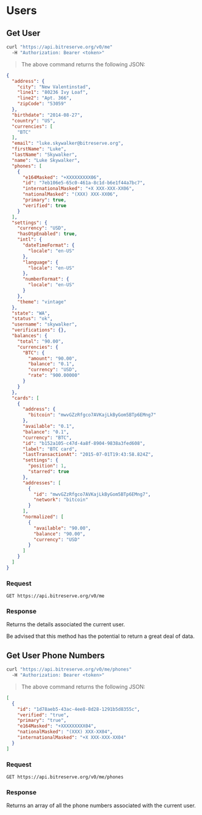 # Users

## Get User

```bash
curl "https://api.bitreserve.org/v0/me"
  -H "Authorization: Bearer <token>"
```

> The above command returns the following JSON:

```json
{
  "address": {
    "city": "New Valentinstad",
    "line1": "80236 Ivy Loaf",
    "line2": "Apt. 366",
    "zipCode": "53059"
  },
  "birthdate": "2014-08-27",
  "country": "US",
  "currencies": [
    "BTC"
  ],
  "email": "luke.skywalker@bitreserve.org",
  "firstName": "Luke",
  "lastName": "Skywalker",
  "name": "Luke Skywalker",
  "phones": [
    {
      "e164Masked": "+XXXXXXXXX06",
      "id": "7eb106e5-65c0-461a-8c1d-b6e1f44a7bc7",
      "internationalMasked": "+X XXX-XXX-XX06",
      "nationalMasked": "(XXX) XXX-XX06",
      "primary": true,
      "verified": true
    }
  ],
  "settings": {
    "currency": "USD",
    "hasOtpEnabled": true,
    "intl": {
      "dateTimeFormat": {
        "locale": "en-US"
      },
      "language": {
        "locale": "en-US"
      },
      "numberFormat": {
        "locale": "en-US"
      }
    },
    "theme": "vintage"
  },
  "state": "WA",
  "status": "ok",
  "username": "skywalker",
  "verifications": {},
  "balances": {
    "total": "90.00",
    "currencies": {
      "BTC": {
        "amount": "90.00",
        "balance": "0.1",
        "currency": "USD",
        "rate": "900.00000"
      }
    }
  },
  "cards": [
    {
      "address": {
        "bitcoin": "mwvGZzRfgco7AVKajLkByGom5BTp6EMng7"
      },
      "available": "0.1",
      "balance": "0.1",
      "currency": "BTC",
      "id": "b152a105-c47d-4a8f-8904-9838a3fed608",
      "label": "BTC card",
      "lastTransactionAt": "2015-07-01T19:43:58.824Z",
      "settings": {
        "position": 1,
        "starred": true
      },
      "addresses": [
        {
          "id": "mwvGZzRfgco7AVKajLkByGom5BTp6EMng7",
          "network": "bitcoin"
        }
      ],
      "normalized": [
        {
          "available": "90.00",
          "balance": "90.00",
          "currency": "USD"
        }
      ]
    }
  ]
}
```

### Request

`GET https://api.bitreserve.org/v0/me`

### Response

Returns the details associated the current user.

<aside class="notice">Be advised that this method has the potential to return a great deal of data.</aside>

## Get User Phone Numbers

```bash
curl "https://api.bitreserve.org/v0/me/phones"
  -H "Authorization: Bearer <token>"
```

> The above command returns the following JSON:

```json
[
  {
    "id": "1d78aeb5-43ac-4ee8-8d28-1291b5d8355c",
    "verified": "true",
    "primary": "true",
    "e164Masked": "+XXXXXXXXX04",
    "nationalMasked": "(XXX) XXX-XX04",
    "internationalMasked": "+X XXX-XXX-XX04"
  }
]
```

### Request

`GET https://api.bitreserve.org/v0/me/phones`

### Response

Returns an array of all the phone numbers associated with the current user.

